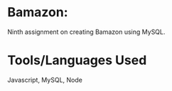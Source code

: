 # Bamazon:

Ninth assignment on creating Bamazon using MySQL.

# Tools/Languages Used

Javascript, MySQL, Node
